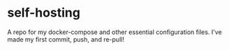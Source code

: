 # self-hosting
 A repo for my docker-compose and other essential configuration files.
 I've made my first commit, push, and re-pull!